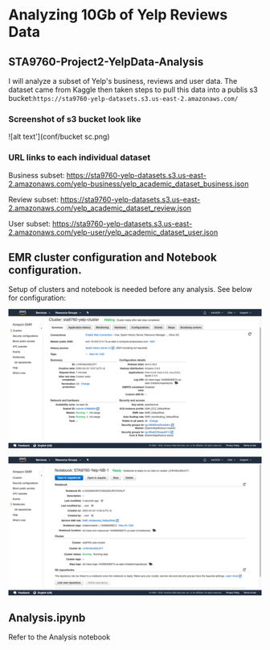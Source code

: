 # Analyzing 10Gb of Yelp Reviews Data
## STA9760-Project2-YelpData-Analysis
I will analyze a subset of Yelp's business, reviews and user data. The dataset came from Kaggle then taken steps to pull this data into a publis s3 bucket:`https://sta9760-yelp-datasets.s3.us-east-2.amazonaws.com/`

### Screenshot of s3 bucket look like
![alt text'](conf/bucket sc.png)

### URL links to each individual dataset
Business subset: https://sta9760-yelp-datasets.s3.us-east-2.amazonaws.com/yelp-business/yelp_academic_dataset_business.json

Review subset: https://sta9760-yelp-datasets.s3.us-east-2.amazonaws.com/yelp_academic_dataset_review.json

User subset: https://sta9760-yelp-datasets.s3.us-east-2.amazonaws.com/yelp-user/yelp_academic_dataset_user.json



## EMR cluster configuration and Notebook configuration.
Setup of clusters and notebook is needed before any analysis. See below for configuration:

![alt text](conf/Yelp-EMR-Cluster-Conf.png)

![alt text](conf/Yelp-NB-Conf.png)

## Analysis.ipynb
Refer to the Analysis notebook
